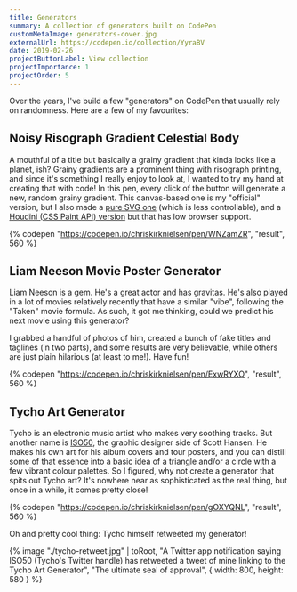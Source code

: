 ```yaml
---
title: Generators
summary: A collection of generators built on CodePen
customMetaImage: generators-cover.jpg
externalUrl: https://codepen.io/collection/YyraBV
date: 2019-02-26
projectButtonLabel: View collection
projectImportance: 1
projectOrder: 5
---
```


Over the years, I've build a few "generators" on CodePen that usually rely on randomness. Here are a few of my favourites:

## Noisy Risograph Gradient Celestial Body

A mouthful of a title but basically a grainy gradient that kinda looks like a planet, ish? Grainy gradients are a prominent thing with risograph printing, and since it's something I really enjoy to look at, I wanted to try my hand at creating that with code! In this pen, every click of the button will generate a new, random grainy gradient. This canvas-based one is my "official" version, but I also made a [pure SVG one](https://codepen.io/chriskirknielsen/pen/rNmgXyV) (which is less controllable), and a [Houdini (CSS Paint API) version](https://codepen.io/chriskirknielsen/pen/wveMqxv) but that has low browser support.

{% codepen "https://codepen.io/chriskirknielsen/pen/WNZamZR", "result", 560 %}

## Liam Neeson Movie Poster Generator

Liam Neeson is a gem. He's a great actor and has gravitas. He's also played in a lot of movies relatively recently that have a similar "vibe", following the "Taken" movie formula. As such, it got me thinking, could we predict his next movie using this generator?

I grabbed a handful of photos of him, created a bunch of fake titles and taglines (in two parts), and some results are very believable, while others are just plain hilarious (at least to me!). Have fun!

{% codepen "https://codepen.io/chriskirknielsen/pen/ExwRYXO", "result", 560 %}

## Tycho Art Generator

Tycho is an electronic music artist who makes very soothing tracks. But another name is [ISO50](https://iso50.com/), the graphic designer side of Scott Hansen. He makes his own art for his album covers and tour posters, and you can distill some of that essence into a basic idea of a triangle and/or a circle with a few vibrant colour palettes. So I figured, why not create a generator that spits out Tycho art? It's nowhere near as sophisticated as the real thing, but once in a while, it comes pretty close!

{% codepen "https://codepen.io/chriskirknielsen/pen/gOXYQNL", "result", 560 %}

Oh and pretty cool thing: Tycho himself retweeted my generator!

{% image "./tycho-retweet.jpg" | toRoot, "A Twitter app notification saying ISO50 (Tycho's Twitter handle) has retweeted a tweet of mine linking to the Tycho Art Generator", "The ultimate seal of approval", { width: 800, height: 580 } %}
